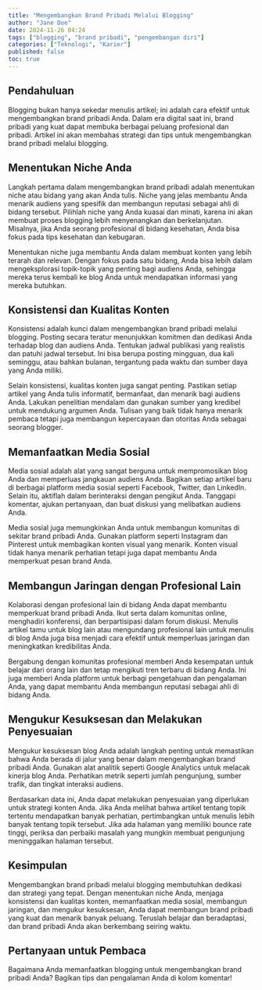 ```yaml
---
title: "Mengembangkan Brand Pribadi Melalui Blogging"
author: "Jane Doe"
date: 2024-11-26 04:24
tags: ["blogging", "brand pribadi", "pengembangan diri"]
categories: ["Teknologi", "Karier"]
published: false
toc: true
---
```


## Pendahuluan

Blogging bukan hanya sekedar menulis artikel; ini adalah cara efektif untuk mengembangkan brand pribadi Anda. Dalam era digital saat ini, brand pribadi yang kuat dapat membuka berbagai peluang profesional dan pribadi. Artikel ini akan membahas strategi dan tips untuk mengembangkan brand pribadi melalui blogging.

## Menentukan Niche Anda

Langkah pertama dalam mengembangkan brand pribadi adalah menentukan niche atau bidang yang akan Anda tulis. Niche yang jelas membantu Anda menarik audiens yang spesifik dan membangun reputasi sebagai ahli di bidang tersebut. Pilihlah niche yang Anda kuasai dan minati, karena ini akan membuat proses blogging lebih menyenangkan dan berkelanjutan. Misalnya, jika Anda seorang profesional di bidang kesehatan, Anda bisa fokus pada tips kesehatan dan kebugaran.

Menentukan niche juga membantu Anda dalam membuat konten yang lebih terarah dan relevan. Dengan fokus pada satu bidang, Anda bisa lebih dalam mengeksplorasi topik-topik yang penting bagi audiens Anda, sehingga mereka terus kembali ke blog Anda untuk mendapatkan informasi yang mereka butuhkan.

## Konsistensi dan Kualitas Konten

Konsistensi adalah kunci dalam mengembangkan brand pribadi melalui blogging. Posting secara teratur menunjukkan komitmen dan dedikasi Anda terhadap blog dan audiens Anda. Tentukan jadwal publikasi yang realistis dan patuhi jadwal tersebut. Ini bisa berupa posting mingguan, dua kali seminggu, atau bahkan bulanan, tergantung pada waktu dan sumber daya yang Anda miliki.

Selain konsistensi, kualitas konten juga sangat penting. Pastikan setiap artikel yang Anda tulis informatif, bermanfaat, dan menarik bagi audiens Anda. Lakukan penelitian mendalam dan gunakan sumber yang kredibel untuk mendukung argumen Anda. Tulisan yang baik tidak hanya menarik pembaca tetapi juga membangun kepercayaan dan otoritas Anda sebagai seorang blogger.

## Memanfaatkan Media Sosial

Media sosial adalah alat yang sangat berguna untuk mempromosikan blog Anda dan memperluas jangkauan audiens Anda. Bagikan setiap artikel baru di berbagai platform media sosial seperti Facebook, Twitter, dan LinkedIn. Selain itu, aktiflah dalam berinteraksi dengan pengikut Anda. Tanggapi komentar, ajukan pertanyaan, dan buat diskusi yang melibatkan audiens Anda.

Media sosial juga memungkinkan Anda untuk membangun komunitas di sekitar brand pribadi Anda. Gunakan platform seperti Instagram dan Pinterest untuk membagikan konten visual yang menarik. Konten visual tidak hanya menarik perhatian tetapi juga dapat membantu Anda memperkuat pesan brand Anda.

## Membangun Jaringan dengan Profesional Lain

Kolaborasi dengan profesional lain di bidang Anda dapat membantu memperkuat brand pribadi Anda. Ikut serta dalam komunitas online, menghadiri konferensi, dan berpartisipasi dalam forum diskusi. Menulis artikel tamu untuk blog lain atau mengundang profesional lain untuk menulis di blog Anda juga bisa menjadi cara efektif untuk memperluas jaringan dan meningkatkan kredibilitas Anda.

Bergabung dengan komunitas profesional memberi Anda kesempatan untuk belajar dari orang lain dan tetap mengikuti tren terbaru di bidang Anda. Ini juga memberi Anda platform untuk berbagi pengetahuan dan pengalaman Anda, yang dapat membantu Anda membangun reputasi sebagai ahli di bidang Anda.

## Mengukur Kesuksesan dan Melakukan Penyesuaian

Mengukur kesuksesan blog Anda adalah langkah penting untuk memastikan bahwa Anda berada di jalur yang benar dalam mengembangkan brand pribadi Anda. Gunakan alat analitik seperti Google Analytics untuk melacak kinerja blog Anda. Perhatikan metrik seperti jumlah pengunjung, sumber trafik, dan tingkat interaksi audiens.

Berdasarkan data ini, Anda dapat melakukan penyesuaian yang diperlukan untuk strategi konten Anda. Jika Anda melihat bahwa artikel tentang topik tertentu mendapatkan banyak perhatian, pertimbangkan untuk menulis lebih banyak tentang topik tersebut. Jika ada halaman yang memiliki bounce rate tinggi, periksa dan perbaiki masalah yang mungkin membuat pengunjung meninggalkan halaman tersebut.

## Kesimpulan

Mengembangkan brand pribadi melalui blogging membutuhkan dedikasi dan strategi yang tepat. Dengan menentukan niche Anda, menjaga konsistensi dan kualitas konten, memanfaatkan media sosial, membangun jaringan, dan mengukur kesuksesan, Anda dapat membangun brand pribadi yang kuat dan menarik banyak peluang. Teruslah belajar dan beradaptasi, dan brand pribadi Anda akan berkembang seiring waktu.

## Pertanyaan untuk Pembaca

Bagaimana Anda memanfaatkan blogging untuk mengembangkan brand pribadi Anda? Bagikan tips dan pengalaman Anda di kolom komentar!

